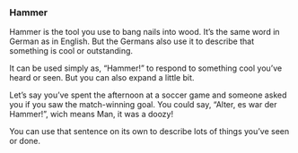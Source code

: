 ### Hammer
Hammer is the tool you use to bang nails into wood. It’s the same word in German as in English. But the Germans also use it to describe that something is cool or outstanding.

It can be used simply as, “Hammer!” to respond to something cool you’ve heard or seen. But you can also expand a little bit.

Let’s say you’ve spent the afternoon at a soccer game and someone asked you if you saw the match-winning goal. You could say, “Alter, es war der Hammer!”, wich means Man, it was a doozy!

You can use that sentence on its own to describe lots of things you’ve seen or done.